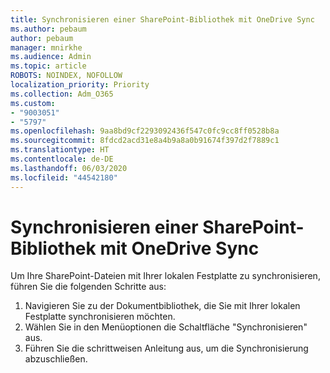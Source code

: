 ```yaml
---
title: Synchronisieren einer SharePoint-Bibliothek mit OneDrive Sync
ms.author: pebaum
author: pebaum
manager: mnirkhe
ms.audience: Admin
ms.topic: article
ROBOTS: NOINDEX, NOFOLLOW
localization_priority: Priority
ms.collection: Adm_O365
ms.custom:
- "9003051"
- "5797"
ms.openlocfilehash: 9aa8bd9cf2293092436f547c0fc9cc8ff0528b8a
ms.sourcegitcommit: 8fdcd2acd31e8a4b9a8a0b91674f397d2f7889c1
ms.translationtype: HT
ms.contentlocale: de-DE
ms.lasthandoff: 06/03/2020
ms.locfileid: "44542180"
---
```

# <a name="sync-a-sharepoint-library-with-onedrive-sync"></a>Synchronisieren einer SharePoint-Bibliothek mit OneDrive Sync

Um Ihre SharePoint-Dateien mit Ihrer lokalen Festplatte zu synchronisieren, führen Sie die folgenden Schritte aus:

1. Navigieren Sie zu der Dokumentbibliothek, die Sie mit Ihrer lokalen Festplatte synchronisieren möchten.
2. Wählen Sie in den Menüoptionen die Schaltfläche "Synchronisieren" aus.
3. Führen Sie die schrittweisen Anleitung aus, um die Synchronisierung abzuschließen.